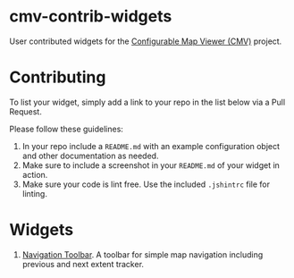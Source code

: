 # cmv-contrib-widgets

User contributed widgets for the [Configurable Map Viewer (CMV)](https://github.com/DavidSpriggs/ConfigurableViewerJSAPI) project.

# Contributing
To list your widget, simply add a link to your repo in the list below via a Pull Request.

Please follow these guidelines:
1. In your repo include a `README.md` with an example configuration object and other documentation as needed.
2. Make sure to include a screenshot in your `README.md` of your widget in action.
3. Make sure your code is lint free. Use the included `.jshintrc` file for linting.

# Widgets
1. [Navigation Toolbar](https://github.com/friendde/ArcGIS_JS_NavigationTools). A toolbar for simple map navigation including previous and next extent tracker.
